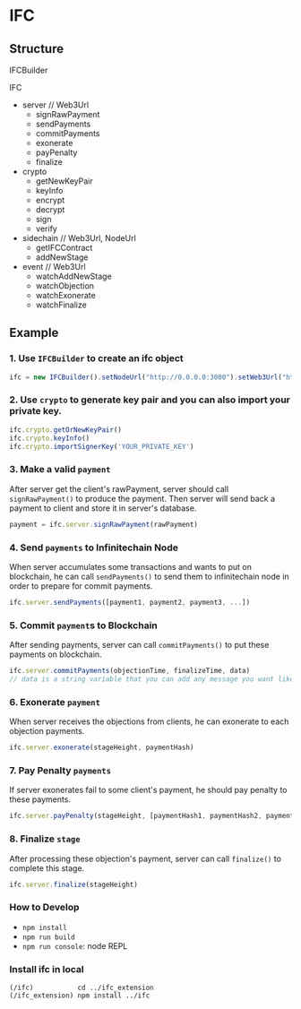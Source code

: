 # IFC
## Structure
IFCBuilder

IFC
- server // Web3Url
  - signRawPayment
  - sendPayments
  - commitPayments
  - exonerate
  - payPenalty
  - finalize
- crypto
  - getNewKeyPair
  - keyInfo
  - encrypt
  - decrypt
  - sign
  - verify
- sidechain // Web3Url, NodeUrl
  - getIFCContract
  - addNewStage
- event // Web3Url
  - watchAddNewStage
  - watchObjection
  - watchExonerate
  - watchFinalize

## Example
### 1. Use `IFCBuilder` to create an ifc object
```javascript
ifc = new IFCBuilder().setNodeUrl("http://0.0.0.0:3000").setWeb3Url("http://0.0.0.0:8545").build()
```

### 2. Use `crypto` to generate key pair and you can also import your private key.
```javascript
ifc.crypto.getOrNewKeyPair()
ifc.crypto.keyInfo()
ifc.crypto.importSignerKey('YOUR_PRIVATE_KEY')
```

### 3. Make a valid `payment`
After server get the client's rawPayment, server should call `signRawPayment()` to produce the payment. Then server will send back a payment to client and store it in server's database. 
```javascript
payment = ifc.server.signRawPayment(rawPayment)
```

### 4. Send `payments` to Infinitechain Node
When server accumulates some transactions and wants to put on blockchain, he can call `sendPayments()` to send them to infinitechain node in order to  prepare for commit payments. 
```javascript
ifc.server.sendPayments([payment1, payment2, payment3, ...])
```

### 5. Commit `payment`s to Blockchain
After sending payments, server can call `commitPayments()` to put these payments on blockchain.
```javascript
ifc.server.commitPayments(objectionTime, finalizeTime, data)
// data is a string variable that you can add any message you want like bitcoin's op_return.
```
### 6. Exonerate `payment`
When server receives the objections from clients, he can exonerate to each objection payments.
```javascript
ifc.server.exonerate(stageHeight, paymentHash)
```
### 7. Pay Penalty `payments`
If server exonerates fail to some client's payment, he should pay penalty to these payments. 
```javascript
ifc.server.payPenalty(stageHeight, [paymentHash1, paymentHash2, paymentHash3, ...])
```
### 8. Finalize `stage`
After processing these objection's payment, server can call `finalize()` to complete this stage. 
```javascript
ifc.server.finalize(stageHeight)
```

### How to Develop
- `npm install`
- `npm run build`
- `npm run console`: node REPL

### Install ifc in local
```
(/ifc)           cd ../ifc_extension
(/ifc_extension) npm install ../ifc
```
